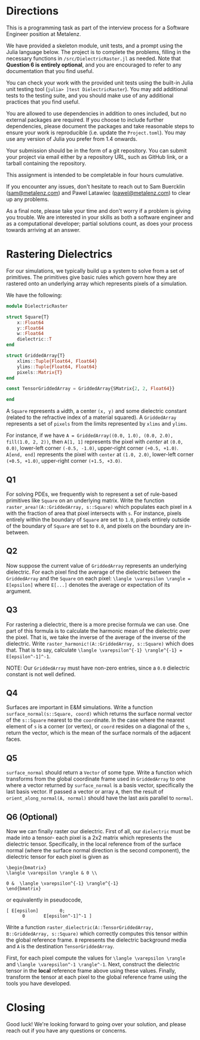 # Directions

This is a programming task as part of the interview process for a Software Engineer position at Metalenz. 

We have provided a skeleton module, unit tests, and a prompt using the Julia language below. The project is to complete the problems, filling in the necessary functions in `/src/DielectricRaster.jl` as needed. Note that **Question 6 is entirely optional**, and you are encouraged to refer to any documentation that you find useful.

You can check your work with the provided unit tests using the built-in Julia unit testing tool (`julia> ]test DielectricRaster`). You may add additional tests to the testing suite, and you should make use of any additional practices that you find useful.

You are allowed to use dependencies in addition to ones included, but no external packages are required. If you choose to include further dependencies, please document the packages and take reasonable steps to ensure your work is reproducible (i.e. update the `Project.toml`). You may use any version of Julia you prefer from 1.4 onwards.

Your submission should be in the form of a git repository. You can submit your project via email either by a repository URL, such as GitHub link, or a tarball containing the repository. 

This assignment is intended to be completable in four hours cumulative. 

If you encounter any issues, don't hesitate to reach out to Sam Buercklin (sam@metalenz.com) and Pawel Latawiec (pawel@metalenz.com) to clear up any problems.

As a final note, please take your time and don't worry if a problem is giving you trouble. We are interested in your skills as both a software engineer and as a computational developer; partial solutions count, as does your process towards arriving at an answer. 

# Rastering Dielectrics

For our simulations, we typically build up a system to solve from a set of primitives. The primitives give basic rules which govern how they are rastered onto an underlying array which represents pixels of a simulation.

We have the following:

```julia
module DielectricRaster

struct Square{T}
    x::Float64
    y::Float64
    w::Float64
    dielectric::T
end

struct GriddedArray{T}
    xlims::Tuple{Float64, Float64}
    ylims::Tuple{Float64, Float64}
    pixels::Matrix{T}
end

const TensorGriddedArray = GriddedArray{SMatrix{2, 2, Float64}}

end
```

A `Square` represents a `w`idth, a center `(x, y)` and some dielectric constant (related to the refractive index of a material squared). A `GriddedArray` represents a set of `pixels` from the limits represented by `xlims` and `ylims`. 

For instance, if we have `A = GriddedArray((0.0, 1.0), (0.0, 2.0), fill(1.0, 2, 2))`, then `A[1, 1]` represents the pixel with *center* at `(0.0, 0.0)`, lower-left corner `(-0.5, -1.0)`, upper-right corner `(+0.5, +1.0)`. `A[end, end]` represents the pixel with `center` at `(1.0, 2.0)`, lower-left corner `(+0.5, +1.0)`, upper-right corner `(+1.5, +3.0)`.
## Q1

For solving PDEs, we frequently wish to represent a set of rule-based primitives like `Square` on an underlying matrix. Write the function `raster_area!(A::GriddedArray, s::Square)` which populates each pixel in `A` with the fraction of area that pixel intersects with `s`. For instance, pixels entirely within the boundary of `Square` are set to `1.0`, pixels entirely outside of the boundary of `Square` are set to `0.0`, and pixels on the boundary are in-between.

## Q2

Now suppose the current value of `GriddedArray` represents an underlying dielectric. For each pixel find the average of the dielectric between the `GriddedArray` and the `Square` on each pixel: `\langle \varepsilon \rangle = E[epsilon]` where `E[...]` denotes the average or expectation of its argument.

## Q3

For rastering a dielectric, there is a more precise formula we can use. One part of this formula is to calculate the harmonic mean of the dielectric over the pixel. That is, we take the inverse of the average of the inverse of the dielectric. Write `raster_harmonic!(A::GriddedArray, s::Square)` which does that. That is to say, calculate `\langle \varepsilon^{-1} \rangle^{-1} = E[epsilon^-1]^-1`.

NOTE: Our `GriddedArray` must have non-zero entries, since a `0.0` dielectric constant is not well defined.

## Q4

Surfaces are important in E&M simulations. Write a function `surface_normal(s::Square, coord)` which returns the surface normal vector of the `s::Square` nearest to the `coord`inate. In the case where the nearest element of `s` is a corner (or vertex), or `coord` resides on a diagonal of the `s`, return the vector, which is the mean of the surface normals of the adjacent faces.

## Q5
`surface_normal` should return a `Vector` of some type. Write a function which transforms from the global coordinate frame used in `GriddedArray` to one where a vector returned by `surface_normal` is a basis vector, specifically the last basis vector. If passed a vector or array `A`, then the result of `orient_along_normal(A, normal)` should have the last axis parallel to `normal`.

## Q6 (Optional)

Now we can finally raster our dielectric. First of all, our `dielectric` must be made into a tensor- each pixel is a 2x2 matrix which represents the dielectric tensor. Specifically, in the local reference from of the surface normal (where the surface normal direction is the second component), the dielectric tensor for each pixel is given as

```
\begin{bmatrix}
\langle \varepsilon \rangle & 0 \\

0 &  \langle \varepsilon^{-1} \rangle^{-1}
\end{bmatrix}
```
or equivalently in pseudocode,
```
[ E[epsilon]        0; 
      0       E[epsilon^-1]^-1 ]

```
Write a function `raster_dielectric(A::TensorGriddedArray, B::GriddedArray, s::Square)` which correctly computes this tensor within the global reference frame. `B` represents the dielectric background media and `A` is the destination `TensorGriddedArray`.

First, for each pixel compute the values for `\langle \varepsilon \rangle` and `\langle \varepsilon^-1 \rangle^-1`. Next, construct the dielectric tensor in the **local** reference frame above using these values. Finally, transform the tensor at each pixel to the global reference frame using the tools you have developed. 


# Closing

Good luck! We're looking forward to going over your solution, and please reach out if you have any questions or concerns. 
